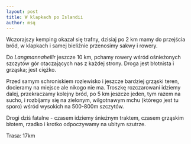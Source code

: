 ```yaml
---
layout: post
title: W klapkach po Islandii
author: msq
---
```


Wczorajszy kemping okazał się trafny, dzisiaj po 2 km mamy do przejścia bród, w
klapkach i samej bieliźnie przenosimy sakwy i rowery.

Do *Langmannahellir* jeszcze 10 km, pchamy rowery wśród ośnieżonych szczytów gór
otaczających nas z każdej strony. Droga jest błotnista i grząska; jest ciężko.

Przed samym schroniskiem rozlewisko i jeszcze bardziej grząski teren, docieramy
na miejsce ale nikogo nie ma. Troszkę rozczarowani idziemy dalej, przekraczamy
kolejny bród, po 5 km jeszcze jeden, tym razem na sucho, i rozbijamy się na
zielonym, wilgotnawym mchu (którego jest tu sporo) wśród wysokich na 500-800m
szczytów.

Drogi dziś fatalne - czasem idziemy śnieżnym traktem, czasem grząskim błotem,
rzadko i krotko odpoczywamy na ubitym szutrze.

Trasa: 17km
